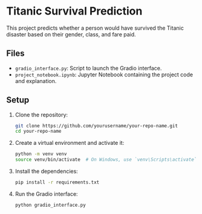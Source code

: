 # Titanic Survival Prediction

This project predicts whether a person would have survived the Titanic disaster based on their gender, class, and fare paid.

## Files

- `gradio_interface.py`: Script to launch the Gradio interface.
- `project_notebook.ipynb`: Jupyter Notebook containing the project code and explanation.

## Setup

1. Clone the repository:
   ```bash
   git clone https://github.com/yourusername/your-repo-name.git
   cd your-repo-name

2. Create a virtual environment and activate it:
   ```bash
   python -m venv venv
   source venv/bin/activate  # On Windows, use `venv\Scripts\activate`

4. Install the dependencies:
   ```bash
   pip install -r requirements.txt

6. Run the Gradio interface:
   ```bash
   python gradio_interface.py
